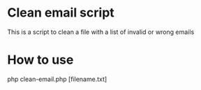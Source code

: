 Clean email script
==================

This is a script to clean a file with a list of invalid or wrong emails

How to use
==================
php clean-email.php [filename.txt]
